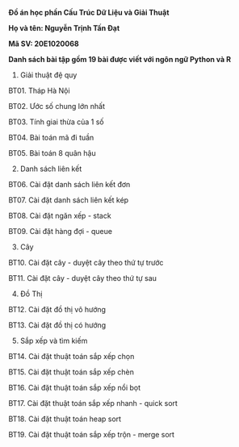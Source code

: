 **Đồ án học phần Cấu Trúc Dữ Liệu và Giải Thuật**

**Họ và tên: Nguyễn Trịnh Tấn Đạt**

**Mã SV: 20E1020068**

**Danh sách bài tập gồm 19 bài được viết với ngôn ngữ Python và R**

1. Giải thuật đệ quy

BT01. Tháp Hà Nội

BT02. Ước số chung lớn nhất

BT03. Tính giai thừa của 1 số

BT04. Bài toán mã đi tuần

BT05. Bài toán 8 quân hậu

2. Danh sách liên kết

BT06. Cài đặt danh sách liên kết đơn

BT07. Cài đặt danh sách liên kết kép

BT08. Cài đặt ngăn xếp - stack

BT09. Cài đặt hàng đợi - queue

3. Cây

BT10. Cài đặt cây - duyệt cây theo thứ tự trước

BT11. Cài đặt cây - duyệt cây theo thứ tự sau

4. Đồ Thị

BT12. Cài đặt đồ thị vô hướng

BT13. Cài đặt đồ thị có hướng

5. Sắp xếp và tìm kiếm

BT14. Cài đặt thuật toán sắp xếp chọn

BT15. Cài đặt thuật toán sắp xếp chèn

BT16. Cài đặt thuật toán sắp xếp nổi bọt

BT17. Cài đặt thuật toán sắp xếp nhanh - quick sort

BT18. Cài đặt thuật toán heap sort

BT19. Cài đặt thuật toán sắp xếp trộn - merge sort
